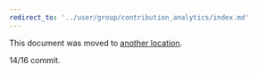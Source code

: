 ```yaml
---
redirect_to: '../user/group/contribution_analytics/index.md'
---
```


This document was moved to [another location](../user/group/contribution_analytics/index.md).

14/16 commit.

<!-- This redirect file can be deleted after February 1, 2021. -->
<!-- Before deletion, see: https://docs.gitlab.com/ee/development/documentation/#move-or-rename-a-page -->
